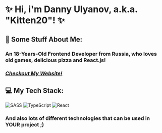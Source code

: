# ✨ Hi, i'm Danny Ulyanov, a.k.a. "Kitten20"! ✨

## 💫 Some Stuff About Me:
### An 18-Years-Old Frontend Developer from Russia, who loves old games, delicious pizza and React.js!
### [*Checkout My Website!*](https://scriptkitty.ru)

## 💻 My Tech Stack:
![SASS](https://img.shields.io/badge/scss-%23239120.svg?style=for-the-badge&logo=sass&logoColor=white&color=E095D9)
![TypeScript](https://img.shields.io/badge/typescript-%23239120.svg?style=for-the-badge&logo=typescript&logoColor=white&color=%232CABE1)
![React](https://img.shields.io/badge/react-%23239120.svg?style=for-the-badge&logo=react&logoColor=white&color=2AD0E5)
### And also lots of different technologies that can be used in YOUR project ;)
